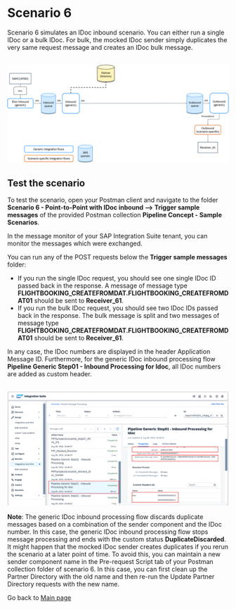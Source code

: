 # Scenario 6

Scenario 6 simulates an IDoc inbound scenario. You can either run a single IDoc or a bulk IDoc. For bulk, the mocked IDoc sender simply duplicates the very same request message and creates an IDoc bulk message.

<br>![](/images/Scenario_6.png)

## Test the scenario
To test the scenario, open your Postman client and navigate to the folder **Scenario 6 - Point-to-Point with IDoc inbound --> Trigger sample messages** of the provided Postman collection **Pipeline Concept - Sample Scenarios**.

In the message monitor of your SAP Integration Suite tenant, you can monitor the messages which were exchanged.

You can run any of the POST requests below the **Trigger sample messages** folder:
- If you run the single IDoc request, you should see one single IDoc ID passed back in the response. A message of message type **FLIGHTBOOKING_CREATEFROMDAT.FLIGHTBOOKING_CREATEFROMDAT01** should be sent to **Receiver_61**.
- If you run the bulk IDoc request, you should see two IDoc IDs passed back in the response. The bulk message is split and two messages of message type **FLIGHTBOOKING_CREATEFROMDAT.FLIGHTBOOKING_CREATEFROMDAT01** should be sent to **Receiver_61**.

In any case, the IDoc numbers are displayed in the header Application Message ID.
Furthermore, for the generic IDoc inbound processing flow **Pipeline Generic Step01 - Inbound Processing for Idoc**, all IDoc numbers are added as custom header.

<br>![](/images/12_01_Scenario6_MPL.png)

**Note**: The generic IDoc inbound processing flow discards duplicate messages based on a combination of the sender component and the IDoc number.
In this case, the generic IDoc inbound processing flow stops message processing and ends with the custom status **DuplicateDiscarded**.
It might happen that the mocked IDoc sender creates duplicates if you rerun the scenario at a later point of time.
To avoid this, you can maintain a new sender component name in the Pre-request Script tab of your Postman collection folder of scenario 6.
In this case, you can first clean up the Partner Directory with the old name and then re-run the Update Partner Directory requests with the new name.

Go back to [Main page](../../README.md)
